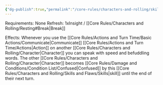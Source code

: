 ```yaml
---
{"dg-publish":true,"permalink":"/core-rules/characters-and-rolling/skills-and-flaws/skill-list/insight/rank-3/twisted-speech/"}
---
```


Requirements: None
Refresh: 1xInsight / [[Core Rules/Characters and Rolling/Resting#Break\|Break]]

Effects:
Whenever you use the [[Core Rules/Actions and Turn Time/Basic Actions/Communicate\|Communicate]] [[Core Rules/Actions and Turn Time/Actions\|Action]] on another [[Core Rules/Characters and Rolling/Character\|Character]] you can speak with speed and befuddling words. The other [[Core Rules/Characters and Rolling/Character\|Character]] becomes [[Core Rules/Damage and Conditions/Condition List/Confused\|Confused]] by this [[Core Rules/Characters and Rolling/Skills and Flaws/Skills\|skill]] until the end of their next turn.